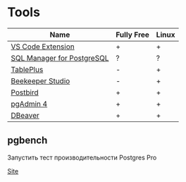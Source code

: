 # Tools
| Name | Fully Free | Linux |
|-                                                                                                  | - | - |
| [VS Code Extension](https://marketplace.visualstudio.com/items?itemName=ckolkman.vscode-postgres) | + | + |
| [SQL Manager for PostgreSQL](https://www.sqlmanager.net/products/postgresql/manager)              | ? | ? |
| [TablePlus](https://tableplus.com/)                                                               | - | + |
| [Beekeeper Studio](https://www.beekeeperstudio.io/)                                               | - | + |
| [Postbird](https://github.com/Paxa/postbird)                                                      | + | + |
| [pgAdmin 4]()                                                                                     | + | + |
| [DBeaver]()                                                                                       | + | + |

## pgbench
Запустить тест производительности Postgres Pro

[Site](https://postgrespro.ru/docs/postgrespro/10/pgbench)
